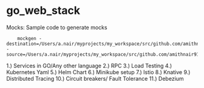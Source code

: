 # go_web_stack



Mocks:
   Sample code to generate mocks
   
        mockgen -destination=/Users/a.nair/myprojects/my_workspace/src/github.com/amithnair91/go_web_stack/go_web_starter/usecase/mocks/mock_storage.go -source=/Users/a.nair/myprojects/my_workspace/src/github.com/amithnair91/go_web_stack/go_web_starter/usecase/storage/storage.go
        

1.) Services in GO/Any other language
2.) RPC
3.) Load Testing
4.) Kubernetes Yaml
5.) Helm Chart
6.) Minikube setup
7.) Istio
8.) Knative
9.) Distributed Tracing
10.) Circuit breakers/ Fault Tolerance
11.) Debezium        
